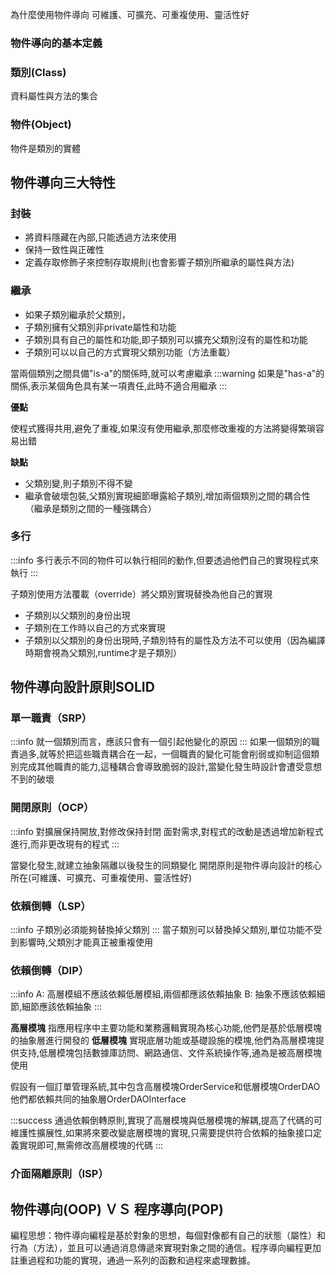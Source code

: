 為什麼使用物件導向
可維護、可擴充、可重複使用、靈活性好

### 物件導向的基本定義
### 類別(Class)
資料屬性與方法的集合
### 物件(Object)
物件是類別的實體

## 物件導向三大特性
### 封裝
* 將資料隱藏在內部,只能透過方法來使用
* 保持一致性與正確性
* 定義存取修飾子來控制存取規則(也會影響子類別所繼承的屬性與方法)

### 繼承
* 如果子類別繼承於父類別，
* 子類別擁有父類別非private屬性和功能
* 子類別具有自己的屬性和功能,即子類別可以擴充父類別沒有的屬性和功能
* 子類別可以以自己的方式實現父類別功能（方法重載）

當兩個類別之間具備"is-a"的關係時,就可以考慮繼承
:::warning
如果是"has-a"的關係,表示某個角色具有某一項責任,此時不適合用繼承
:::


**優點**

使程式獲得共用,避免了重複,如果沒有使用繼承,那麼修改重複的方法將變得繁瑣容易出錯

**缺點**
* 父類別變,則子類別不得不變
* 繼承會破壞包裝,父類別實現細節曝露給子類別,增加兩個類別之間的耦合性（繼承是類別之間的一種強耦合）



### 多行
:::info
多行表示不同的物件可以執行相同的動作,但要透過他們自己的實現程式來執行
:::

子類別使用方法覆載（override）將父類別實現替換為他自己的實現

* 子類別以父類別的身份出現
* 子類別在工作時以自己的方式來實現
* 子類別以父類別的身份出現時,子類別特有的屬性及方法不可以使用（因為編譯時期會視為父類別,runtime才是子類別）


## 物件導向設計原則SOLID
### 單一職責（SRP）
:::info
就一個類別而言，應該只會有一個引起他變化的原因
:::
如果一個類別的職責過多,就等於把這些職責耦合在一起，一個職責的變化可能會削弱或抑制這個類別完成其他職責的能力,這種耦合會導致脆弱的設計,當變化發生時設計會遭受意想不到的破壞

### 開閉原則（OCP）
:::info
對擴展保持開放,對修改保持封閉
面對需求,對程式的改動是透過增加新程式進行,而非更改現有的程式
:::

當變化發生,就建立抽象隔離以後發生的同類變化
開閉原則是物件導向設計的核心所在(可維護、可擴充、可重複使用、靈活性好)

### 依賴倒轉（LSP）
:::info
子類別必須能夠替換掉父類別
:::
當子類別可以替換掉父類別,單位功能不受到影響時,父類別才能真正被重複使用


### 依賴倒轉（DIP）
:::info
A: 高層模組不應該依賴低層模組,兩個都應該依賴抽象
B: 抽象不應該依賴細節,細節應該依賴抽象
:::

**高層模塊**
指應用程序中主要功能和業務邏輯實現為核心功能,他們是基於低層模塊的抽象層進行開發的
**低層模塊**
實現底層功能或基礎設施的模塊,他們為高層模塊提供支持,低層模塊包括數據庫訪問、網路通信、文件系統操作等,通為是被高層模塊使用

假設有一個訂單管理系統,其中包含高層模塊OrderService和低層模塊OrderDAO他們都依賴共同的抽象層OrderDAOInterface

:::success
通過依賴倒轉原則,實現了高層模塊與低層模塊的解耦,提高了代碼的可維護性擴展性,如果將來要改變底層模塊的實現,只需要提供符合依賴的抽象接口定義實現即可,無需修改高層模塊的代碼
:::

### 介面隔離原則（ISP）



## 物件導向(OOP) ＶＳ 程序導向(POP)

編程思想：物件導向編程是基於對象的思想，每個對像都有自己的狀態（屬性）和行為（方法），並且可以通過消息傳遞來實現對象之間的通信。程序導向編程更加註重過程和功能的實現，通過一系列的函數和過程來處理數據。